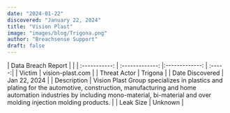 ```yaml
---
date: "2024-01-22"
discovered: "January 22, 2024"
title: "Vision Plast"
image: "images/blog/Trigona.png"
author: "Breachsense Support"
draft: false
---
```


| Data Breach Report           |              | 
| :-----------: | :-------------:     |:-------------:    | :-----:|
| Victim      | vision-plast.com      | 
| Threat Actor      | Trigona      | 
| Date Discovered      | Jan 22, 2024      | 
| Description      | Vision Plast Group specializes in plastics and plating for the automotive, construction, manufacturing and home automation industries by including mono-material, bi-material and over molding injection molding products.      | 
| Leak Size      | Unknown      | 

